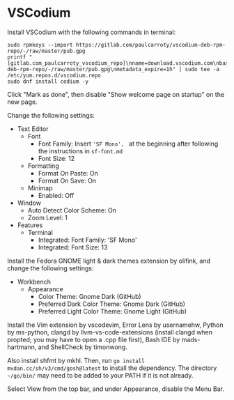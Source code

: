 # VSCodium

Install VSCodium with the following commands in terminal:

```
sudo rpmkeys --import https://gitlab.com/paulcarroty/vscodium-deb-rpm-repo/-/raw/master/pub.gpg
printf "[gitlab.com_paulcarroty_vscodium_repo]\nname=download.vscodium.com\nbaseurl=https://download.vscodium.com/rpms/\nenabled=1\ngpgcheck=1\nrepo_gpgcheck=1\ngpgkey=https://gitlab.com/paulcarroty/vscodium-deb-rpm-repo/-/raw/master/pub.gpg\nmetadata_expire=1h" | sudo tee -a /etc/yum.repos.d/vscodium.repo
sudo dnf install codium -y
```

Click "Mark as done", then disable "Show welcome page on startup" on the new page.

Change the following settings:

- Text Editor
  - Font
    - Font Family: Insert `'SF Mono', ` at the beginning after following the instructions in `sf-font.md`
    - Font Size: 12
  - Formatting
    - Format On Paste: On
    - Format On Save: On
  - Minimap
    - Enabled: Off
- Window
  - Auto Detect Color Scheme: On
  - Zoom Level: 1
- Features
  - Terminal
    - Integrated: Font Family: 'SF Mono'
    - Integrated: Font Size: 13

Install the Fedora GNOME light & dark themes extension by olifink, and change the following settings:

- Workbench
  - Appearance
    - Color Theme: Gnome Dark (GitHub)
    - Preferred Dark Color Theme: Gnome Dark (GitHub)
    - Preferred Light Color Theme: Gnome Light (GitHub)

Install the Vim extension by vscodevim, Error Lens by usernamehw, Python by ms-python, clangd by llvm-vs-code-extensions (install clangd when propted; you may have to open a .cpp file first), Bash IDE by mads-hartmann, and ShellCheck by timonwong.

Also install shfmt by mkhl. Then, run `go install mvdan.cc/sh/v3/cmd/gosh@latest` to install the dependency. The directory `~/go/bin/` may need to be added to your PATH if it is not already.

Select View from the top bar, and under Appearance, disable the Menu Bar.
